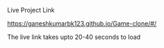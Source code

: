 Live Project Link


https://ganeshkumarbk123.github.io/Game-clone/#/




The live link takes upto 20-40 seconds to load 
